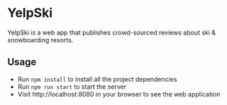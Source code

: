 # YelpSki

YelpSki is a web app that publishes crowd-sourced reviews about ski & snowboarding resorts.

## Usage

- Run `npm install` to install all the project dependencies
- Run `npm run start` to start the server
- Visit http://localhost:8080 in your browser to see the web application
